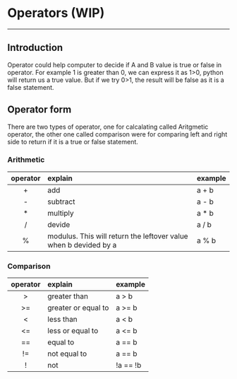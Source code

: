 # Operators (WIP)
<script type="text/x-thebe-config"> 
  {
      requestKernel: true,
      mountActivateWidget: true,
      mountStatusWidget: true,
      binderOptions: {
      repo: "brianlihk/requirements",
      },
  }
</script>

<script src="https://unpkg.com/thebe@latest/lib/index.js"></script>

<div class="thebe-activate"></div>
<div class="thebe-status"></div>

---
## Introduction
Operator could help computer to decide if A and B value is true or false in operator.
For example 1 is greater than 0, we can express it as 1>0, python will return us a true value. But if we try 0>1, the result will be false as it is a false statement.

## Operator form
There are two types of operator, one for calcalating called Aritgmetic operator, the other one called comparison were for comparing left and right side to return if it is a true or false statement.

### Arithmetic
| operator | explain | example |
| :------: | :------ | :------ |
| + | add | a + b |
| - | subtract | a - b |
| * | multiply | a * b |
| / | devide | a / b |
| % | modulus. This will return the leftover value when b devided by a | a % b |
### Comparison
| operator | explain | example |
| :------: | :------ | :------ |
| > | greater than | a > b |
| >= | greater or equal to | a >= b|
| < | less than | a < b |
| <= | less or equal to | a <= b |
| == | equal to | a == b |
| != | not equal to | a == b |
| ! | not | !a == !b |

